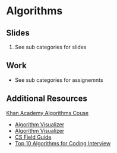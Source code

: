 # Algorithms

## Slides
1. See sub categories for slides

## Work
- See sub categories for assignemnts

## Additional Resources
[Khan Academy Algorithms Couse](https://www.khanacademy.org/computing/computer-science/algorithms)
* [Algorithm Visualizer](http://jasonpark.me/AlgorithmVisualizer/)
* [Algorithm Visualizer](http://jasonpark.me/AlgorithmVisualizer/)
* [CS Field Guide](http://www.csfieldguide.org.nz/en/index.html)
* [Top 10 Algorithms for Coding Interview](http://www.programcreek.com/2012/11/top-10-algorithms-for-coding-interview/)
